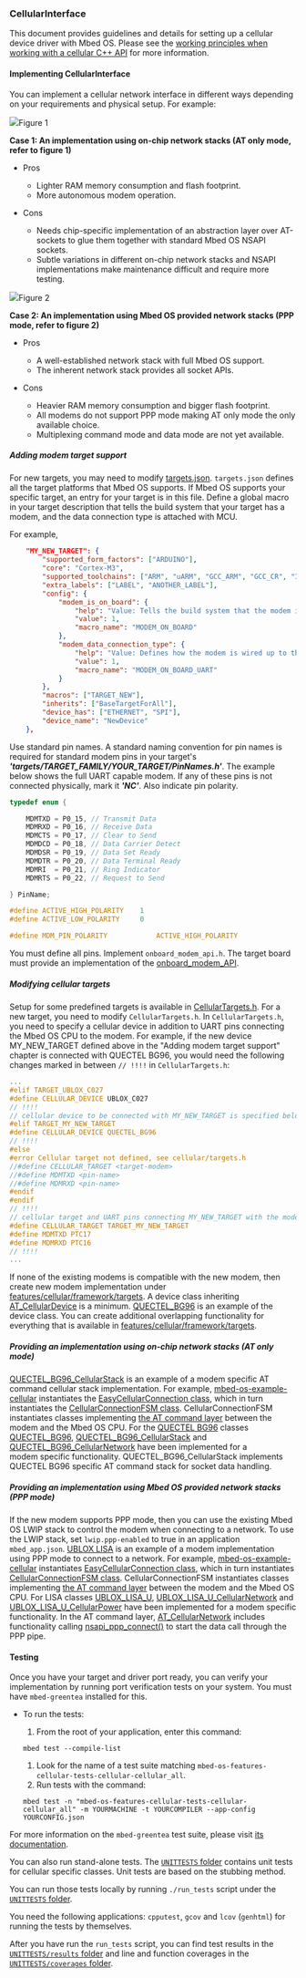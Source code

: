 ### CellularInterface

This document provides guidelines and details for setting up a cellular device driver with Mbed OS. Please see the [working principles when working with a cellular C++ API](https://os.mbed.com/docs/5.8/reference/network-socket.html) for more information.

#### Implementing CellularInterface

You can implement a cellular network interface in different ways depending on your requirements and physical setup. For example:

<span class="images">![](https://s3-us-west-2.amazonaws.com/mbed-os-docs-images/Cell_AT.png)<span>Figure 1</span></span>

**Case 1: An implementation using on-chip network stacks (AT only mode, refer to figure 1)**

-   Pros
    - Lighter RAM memory consumption and flash footprint.
    - More autonomous modem operation.

-   Cons
    - Needs chip-specific implementation of an abstraction layer over AT-sockets to glue them together with standard Mbed OS NSAPI sockets.
    - Subtle variations in different on-chip network stacks and NSAPI implementations make maintenance difficult and require more testing.

<span class="images">![](https://s3-us-west-2.amazonaws.com/mbed-os-docs-images/Cell_PPP.png)<span>Figure 2</span></span>

**Case 2: An implementation using Mbed OS provided network stacks (PPP mode, refer to figure 2)**

-   Pros
    - A well-established network stack with full Mbed OS support.
    - The inherent network stack provides all socket APIs.

-   Cons
    - Heavier RAM memory consumption and bigger flash footprint.
    - All modems do not support PPP mode making AT only mode the only available choice.
    - Multiplexing command mode and data mode are not yet available.

##### Adding modem target support

For new targets, you may need to modify [targets.json](https://os.mbed.com/docs/v5.8/tools/adding-and-configuring-targets.html). `targets.json` defines all the target platforms that Mbed OS supports. If Mbed OS supports your specific target, an entry for your target is in this file. Define a global macro in your target description that tells the build system that your target has a modem, and the data connection type is attached with MCU.

For example,

```json
    "MY_NEW_TARGET": {
        "supported_form_factors": ["ARDUINO"],
        "core": "Cortex-M3",
        "supported_toolchains": ["ARM", "uARM", "GCC_ARM", "GCC_CR", "IAR"],
        "extra_labels": ["LABEL", "ANOTHER_LABEL"],
        "config": {
            "modem_is_on_board": {
                "help": "Value: Tells the build system that the modem is on-board as opposed to a plug-in shield/module.",
                "value": 1,
                "macro_name": "MODEM_ON_BOARD"
            },
            "modem_data_connection_type": {
                "help": "Value: Defines how the modem is wired up to the MCU, e.g., data connection can be a UART or USB and so forth.",
                "value": 1,
                "macro_name": "MODEM_ON_BOARD_UART"
            }
        },
        "macros": ["TARGET_NEW"],
        "inherits": ["BaseTargetForAll"],
        "device_has": ["ETHERNET", "SPI"],
        "device_name": "NewDevice"
    },
```

Use standard pin names. A standard naming convention for pin names is required for standard modem pins in your target's **_'targets/TARGET_FAMILY/YOUR_TARGET/PinNames.h'_**. The example below shows the full UART capable modem. If any of these pins is not connected physically, mark it **_'NC'_**. Also indicate pin polarity.

```C
typedef enum {

	MDMTXD = P0_15, // Transmit Data
	MDMRXD = P0_16, // Receive Data
	MDMCTS = P0_17, // Clear to Send
	MDMDCD = P0_18, // Data Carrier Detect
	MDMDSR = P0_19, // Data Set Ready
	MDMDTR = P0_20, // Data Terminal Ready
	MDMRI  = P0_21, // Ring Indicator
	MDMRTS = P0_22, // Request to Send

} PinName;

#define ACTIVE_HIGH_POLARITY    1
#define ACTIVE_LOW_POLARITY     0

#define MDM_PIN_POLARITY            ACTIVE_HIGH_POLARITY

```

You must define all pins. Implement `onboard_modem_api.h`. The target board must provide an implementation of the [onboard_modem_API](https://os-doc-builder.test.mbed.com/docs/v5.8/mbed-os-api-doxy/onboard__modem__api_8h_source.html).

##### Modifying cellular targets

Setup for some predefined targets is available in [CellularTargets.h](https://os-doc-builder.test.mbed.com/docs/v5.8/mbed-os-api-doxy/_cellular_targets_8h_source.html). For a new target, you need to modify `CellularTargets.h`. In `CellularTargets.h`, you need to specify a cellular device in addition to UART pins connecting the Mbed OS CPU to the modem. For example, if the new device MY_NEW_TARGET defined above in the "Adding modem target support" chapter is connected with QUECTEL BG96, you would need the following changes marked in between `// !!!!` in `CellularTargets.h`:

```C
...
#elif TARGET_UBLOX_C027
#define CELLULAR_DEVICE UBLOX_C027
// !!!!
// cellular device to be connected with MY_NEW_TARGET is specified below:
#elif TARGET_MY_NEW_TARGET
#define CELLULAR_DEVICE QUECTEL_BG96
// !!!!
#else
#error Cellular target not defined, see cellular/targets.h
//#define CELLULAR_TARGET <target-modem>
//#define MDMTXD <pin-name>
//#define MDMRXD <pin-name>
#endif
#endif
// !!!!
// cellular target and UART pins connecting MY_NEW_TARGET with the modem are specified below:
#define CELLULAR_TARGET TARGET_MY_NEW_TARGET
#define MDMTXD PTC17
#define MDMRXD PTC16
// !!!!
...
```

If none of the existing modems is compatible with the new modem, then create new modem implementation under [features/cellular/framework/targets](https://github.com/ARMmbed/mbed-os/blob/master/features/cellular/framework/targets). A device class inheriting [AT_CellularDevice](https://os-doc-builder.test.mbed.com/docs/v5.8/mbed-os-api-doxy/_a_t___cellular_device_8h_source.html) is a minimum. [QUECTEL_BG96](https://github.com/ARMmbed/mbed-os/blob/master/features/cellular/framework/targets/QUECTEL/BG96/QUECTEL_BG96.h) is an example of the device class. You can create additional overlapping functionality for everything that is available in [features/cellular/framework/targets](https://github.com/ARMmbed/mbed-os/blob/master/features/cellular/framework/targets).

##### Providing an implementation using on-chip network stacks (AT only mode)

[QUECTEL_BG96_CellularStack](https://github.com/ARMmbed/mbed-os/blob/master/features/cellular/framework/targets/QUECTEL/BG96/QUECTEL_BG96_CellularStack.h) is an example of a modem specific AT command cellular stack implementation. For example, [mbed-os-example-cellular](https://os.mbed.com/teams/mbed-os-examples/code/mbed-os-example-cellular/) instantiates the [EasyCellularConnection class](https://os-doc-builder.test.mbed.com/docs/v5.8/mbed-os-api-doxy/_easy_cellular_connection_8h_source.html), which in turn instantiates the [CellularConnectionFSM class](https://os-doc-builder.test.mbed.com/docs/v5.8/mbed-os-api-doxy/_cellular_connection_f_s_m_8h_source.html). CellularConnectionFSM instantiates classes implementing [the AT command layer](https://os-doc-builder.test.mbed.com/docs/v5.8/mbed-os-api-doxy/_a_t___cellular_device_8h_source.html) between the modem and the Mbed OS CPU. For the [QUECTEL BG96](https://github.com/ARMmbed/mbed-os/tree/master/features/cellular/framework/targets/QUECTEL/BG96) classes [QUECTEL_BG96](https://github.com/ARMmbed/mbed-os/blob/master/features/cellular/framework/targets/QUECTEL/BG96/QUECTEL_BG96.h), [QUECTEL_BG96_CellularStack](https://github.com/ARMmbed/mbed-os/blob/master/features/cellular/framework/targets/QUECTEL/BG96/QUECTEL_BG96_CellularStack.h) and [QUECTEL_BG96_CellularNetwork](https://github.com/ARMmbed/mbed-os/blob/master/features/cellular/framework/targets/QUECTEL/BG96/QUECTEL_BG96_CellularNetwork.h) have been implemented for a modem specific functionality. QUECTEL_BG96_CellularStack implements QUECTEL BG96 specific AT command stack for socket data handling.

##### Providing an implementation using Mbed OS provided network stacks (PPP mode)

If the new modem supports PPP mode, then you can use the existing Mbed OS LWIP stack to control the modem when connecting to a network. To use the LWIP stack, set `lwip.ppp-enabled` to true in an application `mbed_app.json`. [UBLOX LISA](https://github.com/ARMmbed/mbed-os/tree/master/features/cellular/framework/targets/UBLOX/LISA_U) is an example of a modem implementation using PPP mode to connect to a network. For example, [mbed-os-example-cellular](https://os.mbed.com/teams/mbed-os-examples/code/mbed-os-example-cellular/) instantiates [EasyCellularConnection class](https://os-doc-builder.test.mbed.com/docs/v5.8/mbed-os-api-doxy/_easy_cellular_connection_8h_source.html), which in turn instantiates [CellularConnectionFSM class](https://os-doc-builder.test.mbed.com/docs/v5.8/mbed-os-api-doxy/_cellular_connection_f_s_m_8h_source.html). CellularConnectionFSM instantiates classes implementing [the AT command layer](https://os-doc-builder.test.mbed.com/docs/v5.8/mbed-os-api-doxy/_a_t___cellular_device_8h_source.html) between the modem and the Mbed OS CPU. For LISA classes [UBLOX_LISA_U](https://github.com/ARMmbed/mbed-os/blob/master/features/cellular/framework/targets/UBLOX/LISA_U/UBLOX_LISA_U.h), [UBLOX_LISA_U_CellularNetwork](https://github.com/ARMmbed/mbed-os/blob/master/features/cellular/framework/targets/UBLOX/LISA_U/UBLOX_LISA_U_CellularNetwork.h) and [UBLOX_LISA_U_CellularPower](https://github.com/ARMmbed/mbed-os/blob/master/features/cellular/framework/targets/UBLOX/LISA_U/UBLOX_LISA_U_CellularPower.h) have been implemented for a modem specific functionality. In the AT command layer, [AT_CellularNetwork](https://os-doc-builder.test.mbed.com/docs/v5.8/mbed-os-api-doxy/_a_t___cellular_network_8h_source.html) includes functionality calling [nsapi_ppp_connect()](https://os-doc-builder.test.mbed.com/docs/v5.8/mbed-os-api-doxy/netsocket_2nsapi__ppp_8h_source.html) to start the data call through the PPP pipe.

#### Testing

Once you have your target and driver port ready, you can verify your implementation by running port verification tests on your system. You must have `mbed-greentea` installed for this.

-   To run the tests:
 	1.  From the root of your application, enter this command:

 	```
 	mbed test --compile-list
 	```

 	1.  Look for the name of a test suite matching `mbed-os-features-cellular-tests-cellular-cellular_all`.
 	1.  Run tests with the command:

 	```
 	mbed test -n "mbed-os-features-cellular-tests-cellular-cellular_all" -m YOURMACHINE -t YOURCOMPILER --app-config YOURCONFIG.json
 	```

For more information on the  `mbed-greentea` test suite, please visit [its documentation](https://os.mbed.com/docs/v5.8/tools/greentea.html).

You can also run stand-alone tests. The [`UNITTESTS` folder](https://github.com/ARMmbed/mbed-os/tree/master/features/cellular/UNITTESTS) contains unit tests for cellular specific classes. Unit tests are based on the stubbing method.

You can run those tests locally by running `./run_tests` script under the [`UNITTESTS` folder](https://github.com/ARMmbed/mbed-os/tree/master/features/cellular/UNITTESTS).

You need the following applications: `cpputest`, `gcov` and `lcov` (`genhtml`) for running the tests by themselves.

After you have run the `run_tests` script, you can find test results in the [`UNITTESTS/results` folder](https://github.com/ARMmbed/mbed-os/tree/master/features/cellular/UNITTESTS) and line and function coverages in the [`UNITTESTS/coverages` folder](https://github.com/ARMmbed/mbed-os/tree/master/features/cellular/UNITTESTS).
